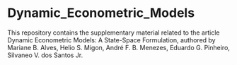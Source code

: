 # Dynamic_Econometric_Models
This repository contains the supplementary material related to the article Dynamic Econometric Models: A State-Space Formulation, authored by Mariane B. Alves, Helio S. Migon, André F. B. Menezes, Eduardo G. Pinheiro, Silvaneo V. dos Santos Jr.
